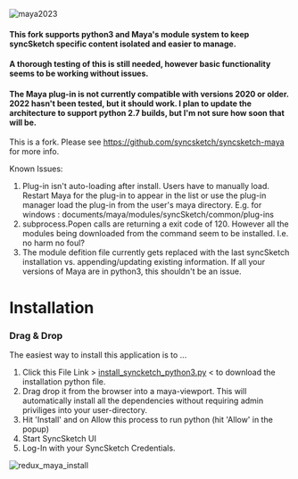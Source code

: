 ![maya2023](https://img.shields.io/badge/Maya2023-tested-brightgreen.svg)

#### This fork supports python3 and Maya's module system to keep syncSketch specific content isolated and easier to manage.

#### A thorough testing of this is still needed, however basic functionality seems to be working without issues.

#### The Maya plug-in is not currently compatible with versions 2020 or older.  2022 hasn't been tested, but it should work. I plan to update the architecture to support python 2.7 builds, but I'm not sure how soon that will be. 

This is a fork. Please see https://github.com/syncsketch/syncsketch-maya for more info.

Known Issues:

1. Plug-in isn't auto-loading after install. Users have to manually load. Restart Maya for the plug-in to appear in the list or use the plug-in manager load the plug-in from the user's maya directory. E.g. for windows : documents/maya/modules/syncSketch/common/plug-ins
2. subprocess.Popen calls are returning a exit code of 120. However all the modules being downloaded from the command seem to be installed. I.e. no harm no foul?
3. The module defition file currently gets replaced with the last syncSketch installation vs. appending/updating existing information.  If all your versions of Maya are in python3, this shouldn't be an issue.


# Installation

### Drag & Drop

The easiest way to install this application is to ...
1. Click this File Link > [install_syncketch_python3.py](https://github.com/Nathanieljla/syncsketch-maya/releases/download/v1.3.1-alpha/install_syncsketch_python3.py#install) < to download the installation python file.
2. Drag drop it from the browser into a maya-viewport. 
This will automatically install all the dependencies without requiring admin priviliges into your user-directory.
3. Hit 'Install' and on Allow this process to run python (hit 'Allow' in the popup)
4. Start SyncSketch UI
5. Log-In with your SyncSketch Credentials.

![redux_maya_install](https://user-images.githubusercontent.com/10859650/72236028-0bec0e80-358a-11ea-92da-9fdc698e50e7.gif)
